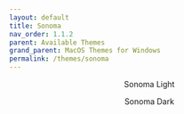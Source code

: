 ```yaml
---
layout: default
title: Sonoma
nav_order: 1.1.2
parent: Available Themes
grand_parent: MacOS Themes for Windows
permalink: /themes/sonoma
---
```


<p align="center">Sonoma Light</p>
<!-- <p align="center"><img width="80%" src="../assets/SonomaLight.png" /></p> -->
<p align="center">Sonoma Dark</p>
<!-- <p align="center"><img width="80%" src="../assets/SonomaDark.png" /></p> -->